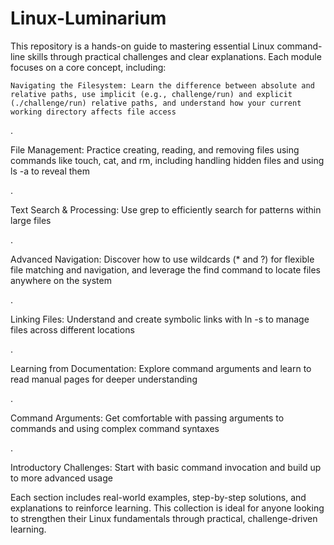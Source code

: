 # Linux-Luminarium

This repository is a hands-on guide to mastering essential Linux command-line skills through practical challenges and clear explanations. Each module focuses on a core concept, including:

    Navigating the Filesystem: Learn the difference between absolute and relative paths, use implicit (e.g., challenge/run) and explicit (./challenge/run) relative paths, and understand how your current working directory affects file access

.

File Management: Practice creating, reading, and removing files using commands like touch, cat, and rm, including handling hidden files and using ls -a to reveal them

.

Text Search & Processing: Use grep to efficiently search for patterns within large files

.

Advanced Navigation: Discover how to use wildcards (* and ?) for flexible file matching and navigation, and leverage the find command to locate files anywhere on the system

.

Linking Files: Understand and create symbolic links with ln -s to manage files across different locations

.

Learning from Documentation: Explore command arguments and learn to read manual pages for deeper understanding

.

Command Arguments: Get comfortable with passing arguments to commands and using complex command syntaxes

.

Introductory Challenges: Start with basic command invocation and build up to more advanced usage



Each section includes real-world examples, step-by-step solutions, and explanations to reinforce learning. This collection is ideal for anyone looking to strengthen their Linux fundamentals through practical, challenge-driven learning.

